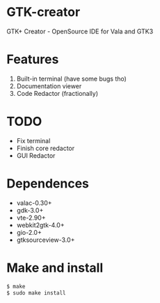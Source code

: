 # GTK-creator
GTK+ Creator - OpenSource IDE for Vala and GTK3

# Features 
1. Built-in terminal (have some bugs tho)
2. Documentation viewer
3. Code Redactor (fractionally)

# TODO
* Fix terminal
* Finish core redactor
* GUI Redactor

# Dependences
* valac-0.30+
* gdk-3.0+
* vte-2.90+
* webkit2gtk-4.0+
* gio-2.0+
* gtksourceview-3.0+

# Make and install
````bash
$ make
$ sudo make install
````
